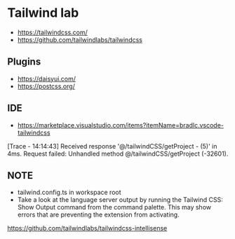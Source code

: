 # Tailwind lab

- https://tailwindcss.com/
- https://github.com/tailwindlabs/tailwindcss

## Plugins 

- https://daisyui.com/
- https://postcss.org/

## IDE

- https://marketplace.visualstudio.com/items?itemName=bradlc.vscode-tailwindcss

[Trace - 14:14:43] Received response '@/tailwindCSS/getProject - (5)' in 4ms. Request failed: Unhandled method @/tailwindCSS/getProject (-32601).

## NOTE
- tailwind.config.ts in workspace root
- Take a look at the language server output by running the Tailwind CSS: Show Output command from the command palette. This may show errors that are preventing the extension from activating.


https://github.com/tailwindlabs/tailwindcss-intellisense